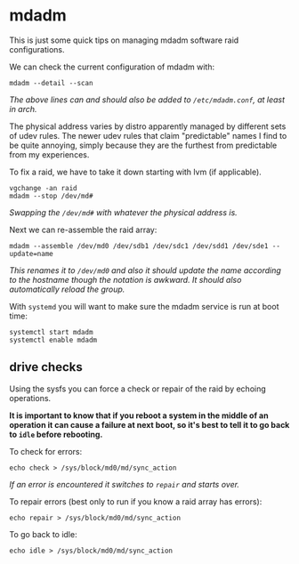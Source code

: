 
# mdadm

This is just some quick tips on managing mdadm software raid configurations.

We can check the current configuration of mdadm with:

    mdadm --detail --scan

_The above lines can and should also be added to `/etc/mdadm.conf`, at least in arch._

The physical address varies by distro apparently managed by different sets of udev rules.  The newer udev rules that claim "predictable" names I find to be quite annoying, simply because they are the furthest from predictable from my experiences.

To fix a raid, we have to take it down starting with lvm (if applicable).

    vgchange -an raid
    mdadm --stop /dev/md#

_Swapping the `/dev/md#` with whatever the physical address is._

Next we can re-assemble the raid array:

    mdadm --assemble /dev/md0 /dev/sdb1 /dev/sdc1 /dev/sdd1 /dev/sde1 --update=name

_This renames it to `/dev/md0` and also it should update the name according to the hostname though the notation is awkward.  It should also automatically reload the group._

With `systemd` you will want to make sure the mdadm service is run at boot time:

    systemctl start mdadm
    systemctl enable mdadm

## drive checks

Using the sysfs you can force a check or repair of the raid by echoing operations.

**It is important to know that if you reboot a system in the middle of an operation it can cause a failure at next boot, so it's best to tell it to go back to `idle` before rebooting.**

To check for errors:

    echo check > /sys/block/md0/md/sync_action

_If an error is encountered it switches to `repair` and starts over._

To repair errors (best only to run if you know a raid array has errors):

    echo repair > /sys/block/md0/md/sync_action

To go back to idle:

    echo idle > /sys/block/md0/md/sync_action

